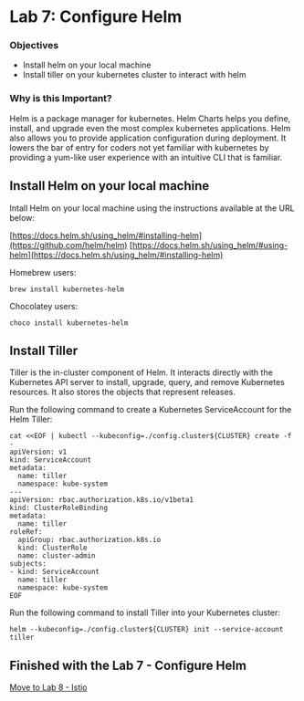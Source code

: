 # Lab 7: Configure Helm

### Objectives
- Install helm on your local machine
- Install tiller on your kubernetes cluster to interact with helm

### Why is this Important?
Helm is a package manager for kubernetes. Helm Charts helps you define, install, and upgrade even the most complex kubernetes applications. Helm also allows you to provide application configuration during deployment. It lowers the bar of entry for coders not yet familiar with kubernetes by providing a yum-like user experience with an intuitive CLI that is familiar.

## Install Helm on your local machine
Intall Helm on your local machine using the instructions available at the URL below:

[https://docs.helm.sh/using_helm/#installing-helm](https://github.com/helm/helm)
[https://docs.helm.sh/using_helm/#using-helm](https://docs.helm.sh/using_helm/#installing-helm)

Homebrew users:
```
brew install kubernetes-helm
```

Chocolatey users:
```
choco install kubernetes-helm
```

## Install Tiller
Tiller is the in-cluster component of Helm. It interacts directly with the Kubernetes API server to install, upgrade, query, and remove Kubernetes resources. It also stores the objects that represent releases.

Run the following command to create a Kubernetes ServiceAccount for the Helm Tiller:
```
cat <<EOF | kubectl --kubeconfig=./config.cluster${CLUSTER} create -f -
apiVersion: v1
kind: ServiceAccount
metadata:
  name: tiller
  namespace: kube-system
---
apiVersion: rbac.authorization.k8s.io/v1beta1
kind: ClusterRoleBinding
metadata:
  name: tiller
roleRef:
  apiGroup: rbac.authorization.k8s.io
  kind: ClusterRole
  name: cluster-admin
subjects:
- kind: ServiceAccount
  name: tiller
  namespace: kube-system
EOF
```

Run the following command to install Tiller into your Kubernetes cluster:
```
helm --kubeconfig=./config.cluster${CLUSTER} init --service-account tiller
```

## Finished with the Lab 7 - Configure Helm

[Move to Lab 8 - Istio](https://github.com/djannot/dcos-kubernetes-training/blob/master/labs/linux-macOS/lab8_istio.md)
